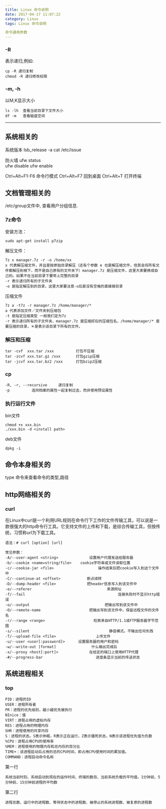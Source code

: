 ```yaml
---
title: Linux 命令说明
date: 2017-04-17 11:07:22
category: Linux
tags: Linux 命令说明

命令通用参数
---
```

### -R
表示递归,例如:
	
	cp -R 递归复制
	chmod -R 递归修改权限

### -m, -h
以M,K显示大小
	
	ls -lh	查看当前目录下文件大小
	df -m	查看磁盘空间

---
系统相关的
---
系统版本
	lsb_release -a
	cat /etc/issue

防火墙
	ufw status	
	ufw disable
	ufw enable

Ctrl+Alt+F1-F6 	命令行模式
Ctrl+Alt+F7	回到桌面
Ctrl+Alt+T 	打开终端

文档管理相关的
---
/etc/group文件中, 查看用户分组信息.

### 7z命令
安装方法：

	sudo apt-get install p7zip

解压文件：

	7z x manager.7z -r -o /home/xx
	x 代表解压缩文件，并且是按原始目录解压（还有个参数 e 也是解压缩文件，但其会将所有文件都解压到根下，而不是自己原有的文件夹下）manager.7z 是压缩文件，这里大家要换成自己的。如果不在当前目录下要带上完整的目录
	-r 表示递归所有的子文件夹
	-o 是指定解压到的目录，这里大家要注意-o后是没有空格的直接接目录

压缩文件

	7z a -t7z -r manager.7z /home/manager/*
	a 代表添加文件／文件夹到压缩包
	-t 是指定压缩类型 一般我们定为7z
	-r 表示递归所有的子文件夹，manager.7z 是压缩好后的压缩包名，/home/manager/* 是要压缩的目录，＊是表示该目录下所有的文件。
### 解压和压缩
	
	tar -cvf  xxx.tar /xxx			打包不压缩
	tar -zcvf xxx.tar.gz /xxx		打包gzip压缩
	tar -jcvf xxx.tar.bz2 /xxx		打包bzip2压缩

### cp
	-R, -r, --recursive   	递归复制
	-p			连同档案的属性一起复制过去，而非使用预设属性

### 执行运行文件
bin文件

	chmod +x xxx.bin
	./xxx.bin -d <install path>

deb文件

	dpkg -i

命令本身相关的
---

type 命令来查看命令的类型,路径

http网络相关的
---
### curl
在Linux中curl是一个利用URL规则在命令行下工作的文件传输工具，可以说是一款很强大的http命令行工具。它支持文件的上传和下载，是综合传输工具，但按传统，习惯称url为下载工具。

	语法：# curl [option] [url]

	常见参数：
	-A/--user-agent <string>              设置用户代理发送给服务器
	-b/--cookie <name=string/file>    cookie字符串或文件读取位置
	-c/--cookie-jar <file>                    操作结束后把cookie写入到这个文件中
	-C/--continue-at <offset>            断点续转
	-D/--dump-header <file>              把header信息写入到该文件中
	-e/--referer                                  来源网址
	-f/--fail                                          连接失败时不显示http错误
	-o/--output                                  把输出写到该文件中
	-O/--remote-name                      把输出写到该文件中，保留远程文件的文件名
	-r/--range <range>                      检索来自HTTP/1.1或FTP服务器字节范围
	-s/--silent                                    静音模式。不输出任何东西
	-T/--upload-file <file>                  上传文件
	-u/--user <user[:password]>      设置服务器的用户和密码
	-w/--write-out [format]                什么输出完成后
	-x/--proxy <host[:port]>              在给定的端口上使用HTTP代理
	-#/--progress-bar                        进度条显示当前的传送状态

系统进程相关
---

### top

	PID：进程的ID
	USER：进程所有者
	PR：进程的优先级别，越小越优先被执行
	NInice：值
	VIRT：进程占用的虚拟内存
	RES：进程占用的物理内存
	SHR：进程使用的共享内存
	S：进程的状态。S表示休眠，R表示正在运行，Z表示僵死状态，N表示该进程优先值为负数
	%CPU：进程占用CPU的使用率
	%MEM：进程使用的物理内存和总内存的百分比
	TIME+：该进程启动后占用的总的CPU时间，即占用CPU使用时间的累加值。
	COMMAND：进程启动命令名称
第一行

	系统当前时刻、系统启动到现在的运作时间、终端的数目、当前系统负载的平均值，1分钟前、5分钟前、15分钟前进程的平均数
第二行

	进程总数、运行中的进程数、等待状态中的进程数、被停止的系统进程数、被复原的进程数


